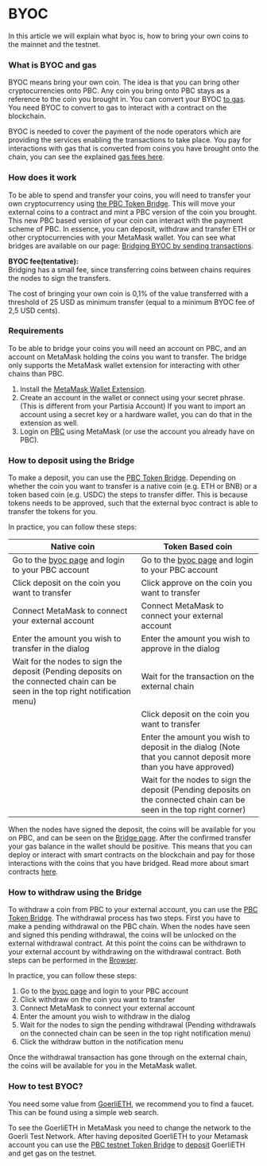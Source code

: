 # BYOC
In this article we will explain what byoc is, how to bring your own coins to the mainnet and the testnet.

### What is BYOC and gas

BYOC means bring your own coin. The idea is that you can bring other cryptocurrencies onto PBC. 
Any coin you bring onto PBC stays as a reference to the coin you brought in. 
You can convert your BYOC [to gas](../smart-contracts/gas/transaction-gas-prices.md). 
You need BYOC to convert to gas to interact with a contract on the blockchain.

BYOC is needed to cover the payment of the node operators which are providing the services enabling the transactions to take place. 
You pay for interactions with gas that is converted from coins you have brought onto the chain, you can see the explained [gas fees here](../smart-contracts/gas/transaction-gas-prices.md). 

### How does it work

To be able to spend and transfer your coins, you will need to transfer your own cryptocurrency using [the PBC Token Bridge](https://browser.partisiablockchain.com/account?tab=byoc). 
This will move your external coins to a contract and mint a PBC version of the coin you brought. 
This new PBC based version of your coin can interact with the payment scheme of PBC. 
In essence, you can deposit, withdraw and transfer ETH or other cryptocurrencies with your MetaMask wallet.
You can see what bridges are available on our page: [Bridging BYOC by sending transactions](bridging-byoc-by-sending-transactions.md).

**BYOC fee(tentative):** <br/>
Bridging has a small fee, since transferring coins between chains requires the nodes to sign the transfers.

The cost of bringing your own coin is 0,1% of the value transferred with a threshold of 25 USD as minimum transfer 
(equal to a minimum BYOC fee of 2,5 USD cents).

### Requirements
[//]: # ( TODO not sure we want how to create accounts to be a part of this page)
To be able to bridge your coins you will need an account on PBC, and an account on MetaMask holding the
coins you want to transfer. The bridge only supports the MetaMask wallet extension for interacting with
other chains than PBC.

1. Install the [MetaMask Wallet Extension](https://metamask.io/download/).
2. Create an account in the wallet or connect using your secret phrase. (This is different from your Partisia Account)
   If you want to import an account using a secret key or a hardware wallet, you can do that in the extension as well.
3. Login on [PBC](https://browser.partisiablockchain.com/account?tab=byoc) using MetaMask (or use the account you already have on PBC).

### How to deposit using the Bridge

To make a deposit, you can use the [PBC Token Bridge](https://browser.partisiablockchain.com/account?tab=byoc).
Depending on whether the coin you want to transfer is a native coin (e.g. ETH or BNB) or a token based coin (e.g. USDC) the steps to transfer
differ. This is because tokens needs to be approved, such that the external byoc contract is able to transfer the tokens for you.

In practice, you can follow these steps:

| Native coin                                                                                                                     | Token Based coin                                                                                                     |
|---------------------------------------------------------------------------------------------------------------------------------|----------------------------------------------------------------------------------------------------------------------|
| Go to the [byoc page](https://browser.partisiablockchain.com/account?tab=byoc) and login to your PBC account                    | Go to the [byoc page](https://browser.partisiablockchain.com/account?tab=byoc) and login to your PBC account         |
| Click deposit on the coin you want to transfer                                                                                  | Click approve on the coin you want to transfer                                                                       |
| Connect MetaMask to connect your external account                                                                               | Connect MetaMask to connect your external account                                                                    |
| Enter the amount you wish to transfer in the dialog                                                                             | Enter the amount you wish to approve in the dialog                                                                   |
| Wait for the nodes to sign the deposit (Pending deposits on the connected chain can be seen in the top right notification menu) | Wait for the transaction on the external chain                                                                       |
|                                                                                                                                 | Click deposit on the coin you want to transfer                                                                       |
|                                                                                                                                 | Enter the amount you wish to deposit in the dialog (Note that you cannot deposit more than you have approved)        |
|                                                                                                                                 | Wait for the nodes to sign the deposit (Pending deposits on the connected chain can be seen in the top right corner) |

When the nodes have signed the deposit, the coins will be available for you on PBC, and can be seen on the [Bridge page](https://browser.partisiablockchain.com/account?tab=byoc).
After the confirmed transfer your gas balance in the wallet should be positive. This means that you can deploy or interact with smart contracts on the blockchain and pay for those interactions with the coins that you have bridged. 
Read more about smart contracts [here](../smart-contracts/what-is-a-smart-contract.md).


### How to withdraw using the Bridge

To withdraw a coin from PBC to your external account, you can use the [PBC Token Bridge](https://browser.partisiablockchain.com/account?tab=byoc).
The withdrawal process has two steps. First you have to make a pending withdrawal on the PBC chain.
When the nodes have seen and signed this pending withdrawal, the coins will be unlocked on the external
withdrawal contract. At this point the coins can be withdrawn to your external account by withdrawing on
the withdrawal contract. Both steps can be performed in the [Browser](https://browser.partisiablockchain.com/account?tab=byoc).

In practice, you can follow these steps:

1. Go to the [byoc page](https://browser.partisiablockchain.com/account?tab=byoc) and login to your PBC account
2. Click withdraw on the coin you want to transfer
3. Connect MetaMask to connect your external account
4. Enter the amount you wish to withdraw in the dialog
5. Wait for the nodes to sign the pending withdrawal (Pending withdrawals on the connected chain can be seen in the top right notification menu)
6. Click the withdraw button in the notification menu

Once the withdrawal transaction has gone through on the external chain, the coins will be available for you in the MetaMask wallet.

### How to test BYOC?
You need some value from [GoerliETH](https://goerli.etherscan.io/address/0x4818370f9d55fb34de93e200076533696c4531f3), we recommend you to find a faucet. This can be found using a simple web search. 

To see the GoerliETH in MetaMask you need to change the network to the Goerli Test Network. 
After having deposited GoerliETH to your Metamask account you can use the [PBC testnet Token Bridge](https://browser.testnet.partisiablockchain.com/account?tab=byoc) to [deposit](#how-to-deposit-using-the-bridge) GoerliETH and get gas on the testnet.
